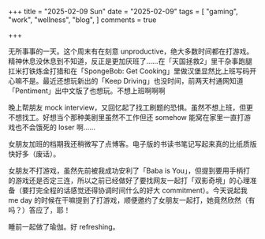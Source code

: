 +++
title = "2025-02-09 Sun"
date = "2025-02-09"
tags = [
    "gaming",
    "work",
    "wellness",
    "blog",
]
comments = true

+++

无所事事的一天。这个周末有在刻意 unproductive，绝大多数时间都在打游戏。精神休息没休息到不知道，反正是更加厌班了……在「天国拯救2」里干杂事跑腿扛米打铁炼金打猎和在「SpongeBob: Get Cooking」里做汉堡显然比上班写码开心嘛不是。最近还想玩新出的「Keep Driving」也没时间，前两天村通网知道「Pentiment」出中文版了也想玩。不想上班啊啊啊

晚上帮朋友 mock  interview，又回忆起了找工刷题的恐惧。虽然不想上班，但更不想找工。好想当个那种美剧里虽然不工作但还 somehow 能窝在家里一直打游戏也不会饿死的 loser 啊……

女朋友加班的档期我还稍微写了点博客。电子版的书读书笔记写起来真的比纸质版快好多（废话）。

女朋友不打游戏，虽然先前被我成功安利了「Baba is You」，但提到要用手柄打的游戏还是否定三连，所以之前已经做好了要找网友一起打「双影奇境」的心理准备（要打完全程的话感觉还得协调时间什么的好大 commitment）。今天说起我 me day 的时候在干嘛提到了打游戏，顺便邀约了女朋友一起打，她竟然欣然（有吗？）答应了，耶！

睡前一起做了瑜伽。好 refreshing。